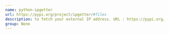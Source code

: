 ```yaml
---
name: python-ipgetter
url: https://pypi.org/project/ipgetter/#files
description: to fetch your external IP address. URL : https://pypi.org/project/ipgetter/#files Groups : None
group: None
---
```

